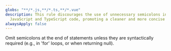 ```yaml
---
globs: "**/*.js,**/*.ts,**/*.vue"
description: This rule discourages the use of unnecessary semicolons in
  JavaScript and TypeScript code, promoting a cleaner and more concise style.
alwaysApply: false
---
```


Omit semicolons at the end of statements unless they are syntactically required (e.g., in 'for' loops, or when returning null).

